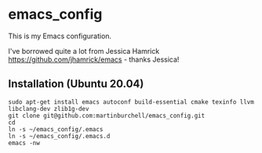 # emacs_config

This is my Emacs configuration.

I've borrowed quite a lot from Jessica Hamrick https://github.com/jhamrick/emacs - thanks Jessica!

## Installation (Ubuntu 20.04)

```
sudo apt-get install emacs autoconf build-essential cmake texinfo llvm libclang-dev zlib1g-dev
git clone git@github.com:martinburchell/emacs_config.git
cd
ln -s ~/emacs_config/.emacs
ln -s ~/emacs_config/.emacs.d
emacs -nw
```
